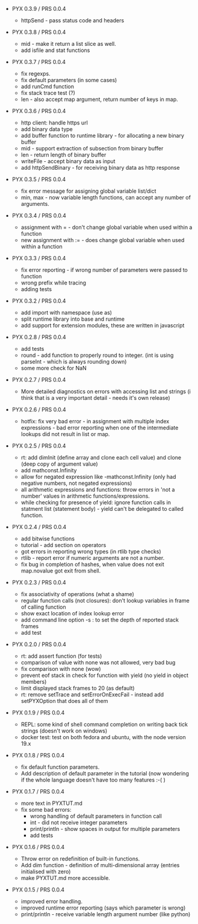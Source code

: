 
 * PYX 0.3.9 / PRS 0.0.4  
   * httpSend - pass status code and headers

 * PYX 0.3.8 / PRS 0.0.4  
   * mid - make it return a list slice as well.
   * add isfile and stat functions

 * PYX 0.3.7 / PRS 0.0.4  
    * fix regexps.
    * fix default parameters (in some cases)
    * add runCmd function
    * fix stack trace test (?)
    * len - also accept map argument, return number of keys in map.
    

 * PYX 0.3.6 / PRS 0.0.4  
    * http client: handle https url
    * add binary data type 
    * add buffer function to runtime library - for allocating a new binary buffer
    * mid - support extraction of subsection from binary buffer
    * len - return length of binary buffer
    * writeFile - accept binary data as input
    * add httpSendBinary - for receiving binary data as http response
 
 * PYX 0.3.5 / PRS 0.0.4  
    * fix error message for assigning global variable list/dict
    * min, max - now variable length functions, can accept any number of arguments. 

 * PYX 0.3.4 / PRS 0.0.4  
    * assignment with = - don't change global variable when used within a function
    * new assignment with := - does change global variable when used within a function

 * PYX 0.3.3 / PRS 0.0.4  
    * fix error reporting - if wrong number of parameters were passed to function
    * wrong prefix while tracing 
    * adding tests

 * PYX 0.3.2 / PRS 0.0.4  
    * add import with namespace (use as)
    * split runtime library into base and runtime
    * add support for extension modules, these are written in javascript

 * PYX 0.2.8 / PRS 0.0.4  
    * add tests
    * round - add function to properly round to integer. (int is using parseInt - which is always rounding down)
    * some more check for NaN

 * PYX 0.2.7 / PRS 0.0.4  
    * More detailed diagnostics on errors with accessing list and strings (i think that is a very important detail - needs it's own release)

 * PYX 0.2.6 / PRS 0.0.4  
    * hotfix: fix very bad error - in assignment with multiple index expressions - bad error reporting when one of the intermediate lookups did not result in list or map.

 * PYX 0.2.5 / PRS 0.0.4  
    * rt: add dimInit (define array and clone each cell value) and clone (deep copy of argument value)
    * add mathconst.Infinity 
    * allow for negated expression like  -mathconst.Infinity (only had negative numbers, not negated expressions)
    * all arithmetic expressions and functions: throw errors in 'not a number' values in arithmetic functions/expressions. 
    * while checking for presence of yield: ignore function calls in statment list (statement body) - yield can't be delegated to called function.

* PYX 0.2.4 / PRS 0.0.4  
    * add bitwise functions
    * tutorial - add section on operators
    * got errors in reporting wrong types (in rtlib type checks)
    * rtlib - report error if numeric arguments are not a number.
    * fix bug in completion of hashes, when value does not exit map.novalue<tab tab> got exit from shell.

* PYX 0.2.3 / PRS 0.0.4  
    * fix associativity of operations (what a shame)
    * regular function calls (not closures): don't lookup variables in frame of calling function
    * show exact location of index lookup error
    * add command line option -s : to set the depth of reported stack frames
    * add test

* PYX 0.2.0 / PRS 0.0.4  
    * rt: add assert function (for tests)
    * comparison of value with none was not allowed, very bad bug
    * fix comparison with none (wow)
    * prevent eof stack in check for function with yield (no yield in object members)
    * limit displayed stack frames to 20 (as default)
    * rt: remove  setTrace and setErrorOnExecFail - instead add setPYXOption that does all of them

* PYX 0.1.9 / PRS 0.0.4  

    * REPL: some kind of shell command completion on writing back tick strings (doesn't work on windows)
    * docker test: test on both fedora and ubuntu, with the node version 19.x
 
* PYX 0.1.8 / PRS 0.0.4  
    
    * fix default function parameters.
    * Add description of default parameter in the tutorial
      (now wondering if the whole language doesn't have too many features :-( )

* PYX 0.1.7 / PRS 0.0.4  
 
    * more text in PYXTUT.md
    * fix some bad errors:
        - wrong handling of default parameters in function call
        - int - did not receive integer parameters
        - print/println - show spaces in output for multiple parameters
        - add tests

* PYX 0.1.6 / PRS 0.0.4  
    * Throw error on redefinition of built-in functions.
    * Add dim function - definition of multi-dimensional array (entries initialised with zero)
    * make PYXTUT.md more accessible. 

* PYX 0.1.5 / PRS 0.0.4  
     * improved error handling. 
     * improved runtime error reporting (says which parameter is wrong)
     * print/println - receive variable length argument number (like python)
                
